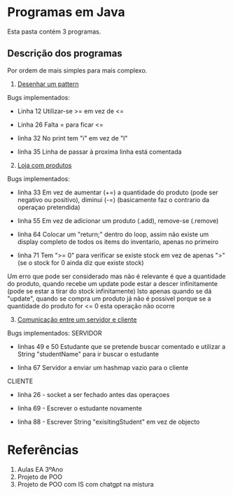 # Programas em Java

Esta pasta contém 3 programas. 

## Descrição dos programas

Por ordem de mais simples para mais complexo.

1. [Desenhar um pattern](/PatternPrinter.java)

Bugs implementados:

- Linha 12
Utilizar-se >= em vez de <=

- Linha  26
Falta = para ficar <=

- linha 32
No print tem "i" em vez de "l"

- linha 35
Linha de passar à proxima linha está comentada


2. [Loja com produtos](/Store.java)

Bugs implementados:

- linha 33
Em vez de aumentar (+=) a quantidade do produto (pode ser negativo ou positivo), diminui (-=) (basicamente faz o contrario da operaçao pretendida)

- linha 55
Em vez de adicionar um produto (.add), remove-se (.remove)

- linha 64
Colocar um "return;" dentro do loop, assim não existe um display completo de todos os items do inventario, apenas no primeiro

- linha 71
Tem ">= 0" para verificar se existe stock em vez de apenas ">" (se o stock for 0 ainda diz que existe stock)

Um erro que pode ser considerado mas não é relevante é que a quantidade do produto, quando recebe um update pode estar a descer infinitamente (pode se estar a tirar do stock infinitamente)
Isto apenas quando se dá "update", quando se compra um produto já não é possivel porque se a quantidade do produto for <= 0 esta operação não ocorre

3. [Comunicação entre um servidor e cliente](\server_client)

Bugs implementados:
SERVIDOR
- linhas 49 e 50
Estudante que se pretende buscar comentado e utilizar a String "studentName" para ir buscar o estudante

- linha 67 
Servidor a enviar um hashmap vazio para o cliente

CLIENTE
- linha 26 - socket a ser fechado antes das operaçoes

- linha 69 - Escrever o estudante novamente

- linha 88 - Escrever String "exisitingStudent" em vez de objecto

# Referências
1. Aulas EA 3ºAno
2. Projeto de POO
3. Projeto de POO com IS com chatgpt na mistura